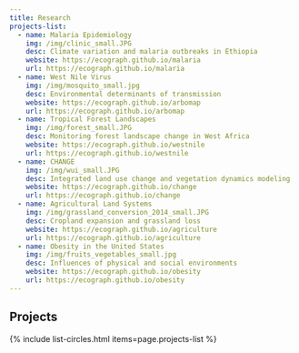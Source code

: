 ```yaml
---
title: Research
projects-list:
  - name: Malaria Epidemiology
    img: /img/clinic_small.JPG
    desc: Climate variation and malaria outbreaks in Ethiopia
    website: https://ecograph.github.io/malaria
    url: https://ecograph.github.io/malaria
  - name: West Nile Virus
    img: /img/mosquito_small.jpg
    desc: Environmental determinants of transmission
    website: https://ecograph.github.io/arbomap
    url: https://ecograph.github.io/arbomap
  - name: Tropical Forest Landscapes
    img: /img/forest_small.JPG
    desc: Monitoring forest landscape change in West Africa
    website: https://ecograph.github.io/westnile
    url: https://ecograph.github.io/westnile
  - name: CHANGE
    img: /img/wui_small.JPG
    desc: Integrated land use change and vegetation dynamics modeling
    website: https://ecograph.github.io/change
    url: https://ecograph.github.io/change
  - name: Agricultural Land Systems
    img: /img/grassland_conversion_2014_small.JPG
    desc: Cropland expansion and grassland loss
    website: https://ecograph.github.io/agriculture
    url: https://ecograph.github.io/agriculture
  - name: Obesity in the United States
    img: /img/fruits_vegetables_small.jpg
    desc: Influences of physical and social environments
    website: https://ecograph.github.io/obesity
    url: https://ecograph.github.io/obesity
---
```


## Projects

{% include list-circles.html items=page.projects-list %}
